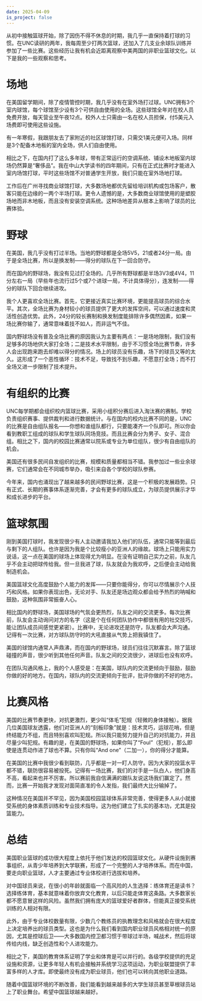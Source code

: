 ```yaml
---
date: 2025-04-09
is_project: false
---
```

从初中接触篮球开始，除了因伤不得不休息的时期，我几乎一直保持着打球的习惯。在UNC读研的两年，我每周至少打两次篮球，还加入了几支业余球队训练并参加了一些比赛。这些经历让我有机会近距离观察中美两国的非职业篮球文化。以下是我的一些观察和思考。

# 场地

在美国留学期间，除了疫情管控时期，我几乎没有在室外场打过球。UNC拥有3个室内球馆，每个球馆至少设有3个可供自由使用的全场。这些球馆全年对在校人员免费开放，每天营业至午夜12点。校外人士只需由一名在校人员担保，付5美元入场费即可使用这些设施。

有一年寒假，我跟朋友去了家附近的社区球馆打球，只需交1美元便可入场。同样是3个配备木地板的室内全场，供人们自由使用。

相比之下，在国内打了这么多年球，带有正常运行的空调系统、铺设木地板室内球场仍然算是“奢侈品”。我在中山大学读书的四年期间，只有在正式比赛时才能进入室内场馆打球，平时这些场馆不对普通学生开放，我们只能在室外场地打球。

工作后在广州寻找商业球馆打球，大多数场地都优先留给培训机构或包场客户，散客只能在边缘的一两个半场打球。更令人遗憾的是，大多数商业球馆使用的是塑胶场地而非木地板，而且没有安装空调系统。这种场地差异从根本上影响了球员的比赛体验。

# 野球

在美国，我几乎没有打过半场。当地的野球都是全场5V5，21或者24分一局。由于是全场比赛，所以是换发制——得分的球队在下一回合防守。

而在国内的野球场，我没有见过打全场的。几乎所有野球都是半场3V3或4V4，11分左右一局（早些年也流行过5个或7个进球一局，不计具体得分），连发制——得分的球队下回合继续进攻。

我个人更喜欢全场比赛。首先，它更接近真实比赛环境，更能提高球员的综合水平。其次，全场比赛为身材较小的球员提供了更大的发挥空间，可以通过速度和灵活性创造优势。此外，24分的较长赛制和换发制度能排除许多偶然因素，如果一场比赛你输了，通常意味着技不如人，而非运气不佳。

国内野球场没有普及全场比赛的原因我认为主要有两点：一是场地限制，我们没有足够多的场地供大家打全场；二是技术水平限制，由于不习惯全场比赛节奏，许多人会出现跑来跑去却难以得分的情况。场上的球员没有乐趣，场下的球员又等的太久。这形成了一个恶性循环：技术不足，导致找不到乐趣，不愿意打全场；而不打全场又进一步限制了技术提升。

# 有组织的比赛

UNC每学期都会组织校内篮球比赛，采用小组积分赛后进入淘汰赛的赛制。学校负责组织赛事、提供裁判和进行数据统计。与在国内的校内比赛不同的是，UNC的比赛是自由组队报名——你想和谁组队都行，只要能凑齐一个队即可。所以你会看到教职工组成的球队和学生球队同场竞技。而且比赛会分为男子、女子、混合组。相比之下，国内的校园比赛通常以院系或专业为单位组队，很少有自由组队的机会。

美国还有很多民间自发组织的比赛，规模和质量都相当不错。我参加过一些业余球赛，它们通常会在不同城市举办，吸引来自各个学校的球队参赛。

今年来，国内也涌现出了越来越多的民间野球比赛，这是一个积极的发展趋势。只有正式、长期的赛事体系逐渐完善，才会有更多的球队成立，为球员提供展示才华和成长进步的平台。

# 篮球氛围

刚到美国打球时，我发现很少有人主动邀请我加入他们的队伍，通常只能等到最后与剩下的人组队。也许是因为我是个比较瘦小的亚洲人的缘故。球场上只能用实力说话，这一点在美国的球场上体现得尤为明显。在没有证明自己实力之前，队友几乎不会主动把球传给我。但一旦我进了球，队友就会为我欢呼，之后便会主动给我制造机会。

美国篮球文化高度鼓励个人能力的发挥——只要你能得分，你可以尽情展示个人技巧和风格。如果你表现出色，无论对手、队友还是场边观众都会给予热烈的呐喊和鼓励，这种氛围非常振奋人心。

相比国内的野球场，美国球场的气氛会更热烈，队友之间的交流更多。每次比赛前，队友会主动询问对方的名字（这是个在任何团队协作中都很有用的社交技巧，能让团队成员间感觉更紧密）。比赛中，无论进攻还是防守，队友都会大声沟通。记得有一次比赛，对方球队防守时的大吼直接从气势上把我镇住了。

美国的球馆内通常人声鼎沸，而在国内的野球场，球员们往往沉默寡言。除了篮球碰撞的声音，很少听到其他任何声音。队友之间的交流很少，进球后也没有欢呼。

在团队沟通风格上，我的个人感受是：在美国，球队内的交流更倾向于鼓励，鼓励你做的好的地方。在国内，球队内的交流更倾向于批评，批评你做的不好的地方。

# 比赛风格

美国的比赛节奏更快，对抗更激烈，更少叫“体毛”犯规（轻微的身体接触）。据我几位美国球友透露，他们对亚洲人的“刻板印象”就是：技术灵巧，运球花哨，但是终结能力不组，而且特别喜欢叫犯规。所以我只能努力提升自己的对抗能力，并且尽量少叫犯规。有趣的是，在美国的野球场，如果你叫了“Foul”（犯规），那么即使是连贯动作进了球也不算。只有你叫“And one”（二加一），你的得分才能算。

在美国的比赛中我很少看到联防，几乎都是一对一盯人防守。因为大家的投篮水平都不错，联防很容易被投死。记得有一场比赛，我们的对手是一队白人，他们身高不高，看起来也并不厉害。所以赛前我自信满满的跟队友说这场我们赢定了。然而，比赛一开始我才发现对面简直准的令人发指，我们最终大比分输掉了。

这种情况在美国并不罕见，因为美国校园篮球体系非常完善，使得更多人从小就接受系统的身体素质训练和专业技术指导。这为他们建立了扎实的基本功，尤其是投篮能力。

# 总结

美国职业篮球的成功很大程度上依托于他们发达的校园篮球文化。从硬件设施到赛事组织，从青少年培养到大学联赛，形成了一个完整的人才培养体系。而在中国，要走向职业篮球，人才主要通过专业体校进行选拔和培养。

对中国球员来说，在很小的年龄就面临一个高风险的人生选择：练体育还是读书？选择练体育，基本就意味着你放弃文化教育，以后只能走体育这条路。大多数家长都不愿意冒这样的风险。虽然我们拥有庞大的篮球爱好者群体，但能真正接受系统训练的人相对有限。

此外，由于专业体校数量有限，少数几个教练员的执教理念和风格就会在很大程度上决定培养出的球员类型。这也是为什么我们看到国内职业球员风格相对统一的原因，尤其是控球后卫——大多数国内控卫都习惯于带球过半场，喊战术，然后将球传给内线，缺乏创造性和个人进攻能力。

相比之下，美国的教育体系证明了学业和体育是可以并行的。各级学校提供的充足设施和资源，让更多年轻人有机会接触并系统学习这项运动，为职业联盟提供了丰富多样的人才库。即使最终没有成为职业球员，他们也可以转向其他职业道路。

随着中国篮球环境的不断改善，我们能看到越来越多的大学生球员甚至草根球员站上了职业舞台。希望中国篮球越来越好。
